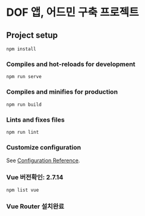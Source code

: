 # DOF 앱, 어드민 구축 프로젝트

## Project setup
```
npm install
```

### Compiles and hot-reloads for development
```
npm run serve
```

### Compiles and minifies for production
```
npm run build
```

### Lints and fixes files
```
npm run lint
```

### Customize configuration
See [Configuration Reference](https://cli.vuejs.org/config/).


### Vue 버전확인: 2.7.14
```
npm list vue
```

### Vue Router 설치완료
